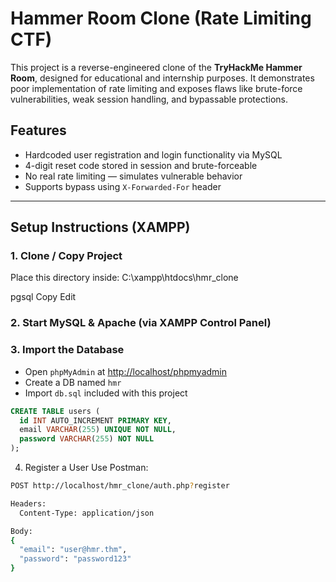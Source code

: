 #  Hammer Room Clone (Rate Limiting CTF)

This project is a reverse-engineered clone of the **TryHackMe Hammer Room**, designed for educational and internship purposes. It demonstrates poor implementation of rate limiting and exposes flaws like brute-force vulnerabilities, weak session handling, and bypassable protections.


## Features

- Hardcoded user registration and login functionality via MySQL
- 4-digit reset code stored in session and brute-forceable
- No real rate limiting — simulates vulnerable behavior
- Supports bypass using `X-Forwarded-For` header

---

##  Setup Instructions (XAMPP)

### 1. Clone / Copy Project

Place this directory inside:
C:\xampp\htdocs\hmr_clone

pgsql
Copy
Edit

### 2. Start MySQL & Apache (via XAMPP Control Panel)

### 3. Import the Database

- Open `phpMyAdmin` at [http://localhost/phpmyadmin](http://localhost/phpmyadmin)
- Create a DB named `hmr`
- Import `db.sql` included with this project

```sql
CREATE TABLE users (
  id INT AUTO_INCREMENT PRIMARY KEY,
  email VARCHAR(255) UNIQUE NOT NULL,
  password VARCHAR(255) NOT NULL
);
```
4. Register a User
Use Postman:

```bash
POST http://localhost/hmr_clone/auth.php?register

Headers:
  Content-Type: application/json

Body:
{
  "email": "user@hmr.thm",
  "password": "password123"
}
```